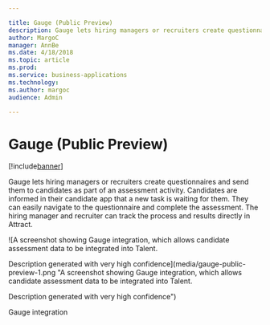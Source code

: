 ```yaml
---

title: Gauge (Public Preview)
description: Gauge lets hiring managers or recruiters create questionnaires and send them to candidates as part of an assessment activity.
author: MargoC
manager: AnnBe
ms.date: 4/18/2018
ms.topic: article
ms.prod: 
ms.service: business-applications
ms.technology: 
ms.author: margoc
audience: Admin

---
```

#  Gauge (Public Preview)


[!include[banner](../../../../includes/banner.md)]

Gauge lets hiring managers or recruiters create questionnaires and send them to
candidates as part of an assessment activity. Candidates are informed in their
candidate app that a new task is waiting for them. They can easily navigate to
the questionnaire and complete the assessment. The hiring manager and recruiter
can track the process and results directly in Attract.

![A screenshot showing Gauge integration, which allows candidate assessment data to be integrated into Talent.



Description generated with very high confidence](media/gauge-public-preview-1.png "A screenshot showing Gauge integration, which allows candidate assessment data to be integrated into Talent.



Description generated with very high confidence")
<!-- Talent_Assessment activities_A.png -->


Gauge integration
